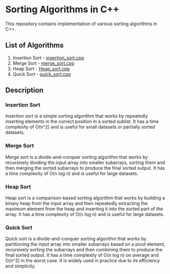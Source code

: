 # Sorting Algorithms in C++

This repository contains implementation of various sorting algorithms in C++.

## List of Algorithms

1. Insertion Sort - [insertion_sort.cpp](insertion_sort.cpp)
2. Merge Sort - [merge_sort.cpp](merge_sort.cpp)
3. Heap Sort - [Heap_sort.cpp](Heap_sort.cpp)
4. Quick Sort - [quick_sort.cpp](quick_sort.cpp)

## Description

### Insertion Sort

Insertion sort is a simple sorting algorithm that works by repeatedly inserting elements in the correct position in a sorted sublist. It has a time complexity of O(n^2) and is useful for small datasets or partially sorted datasets.

### Merge Sort

Merge sort is a divide-and-conquer sorting algorithm that works by recursively dividing the input array into smaller subarrays, sorting them and then merging the sorted subarrays to produce the final sorted output. It has a time complexity of O(n log n) and is useful for large datasets.

### Heap Sort

Heap sort is a comparison-based sorting algorithm that works by building a binary heap from the input array and then repeatedly extracting the maximum element from the heap and inserting it into the sorted part of the array. It has a time complexity of O(n log n) and is useful for large datasets.

### Quick Sort

Quick sort is a divide-and-conquer sorting algorithm that works by partitioning the input array into smaller subarrays based on a pivot element, recursively sorting the subarrays and then combining them to produce the final sorted output. It has a time complexity of O(n log n) on average and O(n^2) in the worst case. It is widely used in practice due to its efficiency and simplicity.




